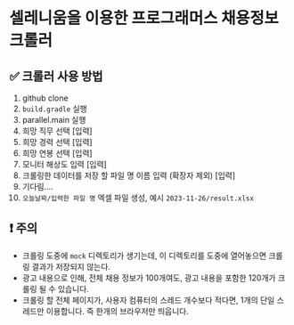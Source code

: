 # 셀레니움을 이용한 프로그래머스 채용정보 크롤러

## ✅ 크롤러 사용 방법
1. github clone
2. `build.gradle` 실행
3. parallel.main 실행
4. 희망 직무 선택 [입력]
5. 희망 경력 선택 [입력]
6. 희망 연봉 선택 [입력]
7. 모니터 해상도 입력 [입력]
8. 크롤링한 데이터를 저장 할 파일 명 이름 입력 (확장자 제외) [입력]
9. 기다림....
10. `오늘날짜/입력한 파일 명` 엑셀 파일 생성, 예시 `2023-11-26/result.xlsx`


## ❗️ 주의
- 크롤링 도중에 `mock` 디렉토리가 생기는데, 이 디렉토리를 도중에 열어놓으면 크롤링 결과가 저장되지 않는다.
- 광고 내용으로 인해, 전체 채용 정보가 100개여도, 광고 내용을 포함한 120개가 크롤링 될 수 있습니다.
- 크롤링 할 전체 페이지가, 사용자 컴퓨터의 스레드 개수보다 적다면, 1개의 단일 스레드만 이용합니다. 즉 한개의 브라우저만 띄웁니다.
